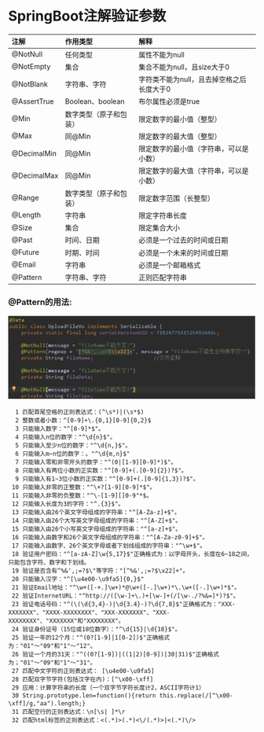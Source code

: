 # SpringBoot注解验证参数

| 注解 | 作用类型 | 解释 |
| :--- | :--- | :--- |
| @NotNull | 任何类型 | 属性不能为null |
| @NotEmpty | 集合 | 集合不能为null，且size大于0 |
| @NotBlank | 字符串、字符 | 字符类不能为null，且去掉空格之后长度大于0 |
| @AssertTrue | Boolean、boolean | 布尔属性必须是true |
| @Min | 数字类型（原子和包装） | 限定数字的最小值（整型） |
| @Max | 同@Min | 限定数字的最大值（整型） |
| @DecimalMin | 同@Min | 限定数字的最小值（字符串，可以是小数） |
| @DecimalMax | 同@Min | 限定数字的最大值（字符串，可以是小数） |
| @Range | 数字类型（原子和包装） | 限定数字范围（长整型） |
| @Length | 字符串 | 限定字符串长度 |
| @Size | 集合 | 限定集合大小 |
| @Past | 时间、日期 | 必须是一个过去的时间或日期 |
| @Future | 时期、时间 | 必须是一个未来的时间或日期 |
| @Email | 字符串 | 必须是一个邮箱格式 |
| @Pattern | 字符串、字符 | 正则匹配字符串 |

### @Pattern的用法:

![img](/static/image/微信截图_20191224104229.png)

```
  1 匹配首尾空格的正则表达式：(^\s*)|(\s*$)
  2 整数或者小数：^[0-9]+\.{0,1}[0-9]{0,2}$
  3 只能输入数字："^[0-9]*$"。
  4 只能输入n位的数字："^\d{n}$"。
  5 只能输入至少n位的数字："^\d{n,}$"。
  6 只能输入m~n位的数字：。"^\d{m,n}$"
  7 只能输入零和非零开头的数字："^(0|[1-9][0-9]*)$"。
  8 只能输入有两位小数的正实数："^[0-9]+(.[0-9]{2})?$"。
  9 只能输入有1~3位小数的正实数："^[0-9]+(.[0-9]{1,3})?$"。
 10 只能输入非零的正整数："^\+?[1-9][0-9]*$"。
 11 只能输入非零的负整数："^\-[1-9][]0-9"*$。
 12 只能输入长度为3的字符："^.{3}$"。
 13 只能输入由26个英文字母组成的字符串："^[A-Za-z]+$"。
 14 只能输入由26个大写英文字母组成的字符串："^[A-Z]+$"。
 15 只能输入由26个小写英文字母组成的字符串："^[a-z]+$"。
 16 只能输入由数字和26个英文字母组成的字符串："^[A-Za-z0-9]+$"。
 17 只能输入由数字、26个英文字母或者下划线组成的字符串："^\w+$"。
 18 验证用户密码："^[a-zA-Z]\w{5,17}$"正确格式为：以字母开头，长度在6~18之间，只能包含字符、数字和下划线。
 19 验证是否含有^%&',;=?$\"等字符："[^%&',;=?$\x22]+"。
 20 只能输入汉字："^[\u4e00-\u9fa5]{0,}$"
 21 验证Email地址："^\w+([-+.]\w+)*@\w+([-.]\w+)*\.\w+([-.]\w+)*$"。
 22 验证InternetURL："^http://([\w-]+\.)+[\w-]+(/[\w-./?%&=]*)?$"。
 23 验证电话号码："^(\(\d{3,4}-)|\d{3.4}-)?\d{7,8}$"正确格式为："XXX-XXXXXXX"、"XXXX-XXXXXXXX"、"XXX-XXXXXXX"、"XXX-XXXXXXXX"、"XXXXXXX"和"XXXXXXXX"。
 24 验证身份证号（15位或18位数字）："^\d{15}|\d{18}$"。
 25 验证一年的12个月："^(0?[1-9]|1[0-2])$"正确格式为："01"～"09"和"1"～"12"。
 26 验证一个月的31天："^((0?[1-9])|((1|2)[0-9])|30|31)$"正确格式为；"01"～"09"和"1"～"31"。
 27 匹配中文字符的正则表达式： [\u4e00-\u9fa5]
 28 匹配双字节字符(包括汉字在内)：[^\x00-\xff]
 29 应用：计算字符串的长度（一个双字节字符长度计2，ASCII字符计1）
 30 String.prototype.len=function(){return this.replace(/[^\x00-\xff]/g,"aa").length;}
 31 匹配空行的正则表达式：\n[\s| ]*\r
 32 匹配html标签的正则表达式：<(.*)>(.*)<\/(.*)>|<(.*)\/>
```



